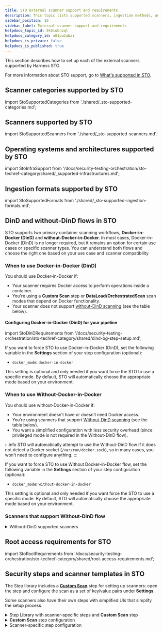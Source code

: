 ```yaml
---
title: STO external scanner support and requirements
description: This topic lists supported scanners, ingestion methods, and requirements.
sidebar_position: 10
sidebar_label: External scanner support and requirements
helpdocs_topic_id: 0k0iubnzql
helpdocs_category_id: m01pu2ubai
helpdocs_is_private: false
helpdocs_is_published: true
---
```


This section describes how to set up each of the external scanners supported by Harness STO.

For more information about STO support, go to [What's supported in STO](/docs/security-testing-orchestration/whats-supported).


## Scanner categories supported by STO

import StoSupportedCategories from './shared/_sto-supported-categories.md';

<StoSupportedCategories />

<!-- 
### Data ingestion methods supported by STO

import StoSupportedMethods from './shared/_sto-supported-methods.md';

<StoSupportedMethods />

The scanner, targets, and scan approach combinations are covered in the next section.

-->

## Scanners supported by STO

import StoSupportedScanners from './shared/_sto-supported-scanners.md';

<StoSupportedScanners />

##  Operating systems and architectures supported by STO

import StoInfraSupport from '/docs/security-testing-orchestration/sto-techref-category/shared/_supported-infrastructures.md';

<StoInfraSupport />


## Ingestion formats supported by STO

import StoSupportedFormats from './shared/_sto-supported-ingestion-formats.md';

<StoSupportedFormats />



## DinD and without-DinD flows in STO

STO supports two primary container scanning workflows, **Docker-in-Docker (DinD)** and **without-Docker-in-Docker**. In most cases, Docker-in-Docker (DinD) is no longer required, but it remains an option for certain use cases or specific scanner types. You can understand both flows and choose the right one based on your use case and scanner compatibility

### When to use Docker-in-Docker (DinD)

You should use Docker-in-Docker if:
- Your scanner requires Docker access to perform operations inside a container.
- You're using a **Custom Scan** step or **DataLoad/OrchestratedScan** scan modes that depend on Docker functionality.
- Your scanner does not support [without-DinD scanning](#scanners-that-support-without-dind-flow) (see the table below).

#### Configuring Docker-in-Docker (DinD) for your pipeline

import StoDinDRequirements from '/docs/security-testing-orchestration/sto-techref-category/shared/dind-bg-step-setup.md';

<StoDinDRequirements />

If you want to force STO to use Docker-in-Docker (DinD), set the following variable in the **Settings** section of your step configuration (optional):

- `docker_mode`: `docker-in-docker`

This setting is optional and only needed if you want force the STO to use a specific mode. By default, STO will automatically choose the appropriate mode based on your environment.

### When to use Without-Docker-in-Docker

You should use without-Docker-in-Docker if:

- Your environment doesn’t have or doesn’t need Docker access.
- You’re using scanners that support [Without-DinD scanning](#scanners-that-support-without-dind-flow) (see the table below).
- You want a simplified configuration with less security overhead (since privileged mode is not required in the Without-DinD flow).

:::info
STO will automatically attempt to use the Without-DinD flow if it does not detect a Docker socket (`/var/run/docker.sock`), so in many cases, you won’t need to configure anything.
:::

If you want to force STO to use Without Docker-in-Docker flow, set the following variable in the **Settings** section of your step configuration (optional):

- `docker_mode`: `without-docker-in-docker`

This setting is optional and only needed if you want force the STO to use a specific mode. By default, STO will automatically choose the appropriate mode based on your environment.


### Scanners that support Without-DinD flow
<details>
<summary>Without-DinD supported scanners</summary>

import WithoutDinDSupportedScanners from '/docs/security-testing-orchestration/sto-techref-category/shared/_without-dind-supported-scanners.md';

<WithoutDinDSupportedScanners />

</details>

## Root access requirements for STO

import StoRootRequirements from '/docs/security-testing-orchestration/sto-techref-category/shared/root-access-requirements.md';

<StoRootRequirements />

<!-- 
### Scanner binaries used in STO container images

import StoSupportedBinaries from './shared/_sto-supported-binaries.md';

<StoSupportedBinaries />

-->


## Security steps and scanner templates in STO

The Step library includes a [**Custom Scan**](/docs/security-testing-orchestration/custom-scanning/custom-scan-reference) step for setting up scanners: open the step and configure the scan as a set of key/value pairs under **Settings**. 

Some scanners also have their own steps with simplified UIs that simplify the setup process.

<details>
<summary>Step Library with scanner-specific steps and <b>Custom Scan</b> step</summary>

![Step Library with scanner-specific steps and Custom Scan step](./static/security-steps-tab.png)

</details>

<details>
<summary><b>Custom Scan</b> step configuration</summary>

![Custom Scan step configuration](./static/config-scan-step.png)

</details>

<details>
<summary>Scanner-specific step configuration</summary>

![Scanner-specific step configuration](./static/sto-step-palette-example.png)

</details>
